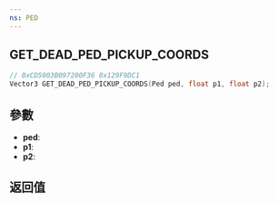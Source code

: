```yaml
---
ns: PED
---
```

## GET_DEAD_PED_PICKUP_COORDS

```c
// 0xCD5003B097200F36 0x129F9DC1
Vector3 GET_DEAD_PED_PICKUP_COORDS(Ped ped, float p1, float p2);
```


## 參數
* **ped**: 
* **p1**: 
* **p2**: 

## 返回值
